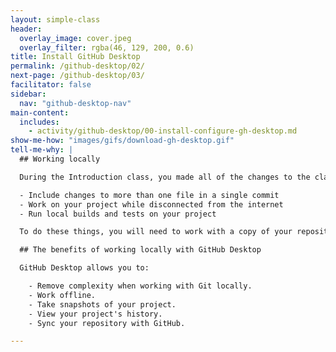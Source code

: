 ```yaml
---
layout: simple-class
header:
  overlay_image: cover.jpeg
  overlay_filter: rgba(46, 129, 200, 0.6)
title: Install GitHub Desktop
permalink: /github-desktop/02/
next-page: /github-desktop/03/
facilitator: false
sidebar:
  nav: "github-desktop-nav"
main-content:
  includes:
    - activity/github-desktop/00-install-configure-gh-desktop.md
show-me-how: "images/gifs/download-gh-desktop.gif"
tell-me-why: |
  ## Working locally

  During the Introduction class, you made all of the changes to the class repository directly on GitHub.com. Making the changes in the web interface works well, but at some point you will need to make more complex changes or work with your project in ways that can't be done through the web interface. For example, you may want to:

  - Include changes to more than one file in a single commit
  - Work on your project while disconnected from the internet
  - Run local builds and tests on your project

  To do these things, you will need to work with a copy of your repository on your local machine.

  ## The benefits of working locally with GitHub Desktop

  GitHub Desktop allows you to:

    - Remove complexity when working with Git locally.
    - Work offline.
    - Take snapshots of your project.
    - View your project's history.
    - Sync your repository with GitHub.

---
```

